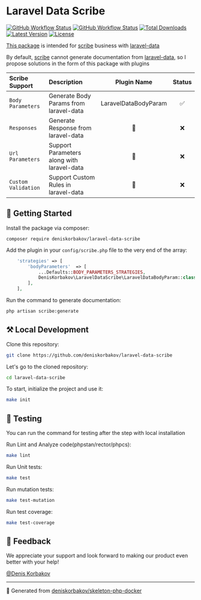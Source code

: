 # Laravel Data Scribe

<a href="https://github.com/deniskorbakov/laravel-data-scribe"><img alt="GitHub Workflow Status" src="https://github.com/deniskorbakov/laravel-data-scribe/actions/workflows/lint.yml/badge.svg"></a>
<a href="https://github.com/deniskorbakov/laravel-data-scribe"><img alt="GitHub Workflow Status" src="https://github.com/deniskorbakov/laravel-data-scribe/actions/workflows/tests.yml/badge.svg"></a>
<a href="https://packagist.org/packages/deniskorbakov/laravel-data-scribe"><img alt="Total Downloads" src="https://img.shields.io/packagist/dt/deniskorbakov/laravel-data-scribe"></a>
<a href="https://packagist.org/packages/deniskorbakov/laravel-data-scribe"><img alt="Latest Version" src="https://img.shields.io/packagist/v/deniskorbakov/laravel-data-scribe"></a>
<a href="https://packagist.org/packages/deniskorbakov/laravel-data-scribe"><img alt="License" src="https://img.shields.io/packagist/l/deniskorbakov/laravel-data-scribe"></a>

[This package](https://packagist.org/packages/deniskorbakov/laravel-data-scribe) is intended for [scribe](https://github.com/knuckleswtf/scribe) business with [laravel-data](https://github.com/spatie/laravel-data)

By default, [scribe](https://github.com/knuckleswtf/scribe) cannot generate documentation from [laravel-data](https://github.com/spatie/laravel-data), so I propose solutions in the form of this package with plugins

| Scribe Support        | Description                                |     Plugin Name      | Status |
|:----------------------|:-------------------------------------------|:--------------------:|:------:|
| ``Body Parameters``   | Generate Body Params from laravel-data     | LaravelDataBodyParam |   ✅    |
| ``Responses``         | Generate Response from laravel-data        |          🚫          |   ❌    |
| ``Url Parameters``    | Support Parameters along with laravel-data |          🚫          |   ❌    |
| ``Custom Validation`` | Support Custom Rules in laravel-data       |          🚫          |   ❌    |

## 📝 Getting Started

Install the package via composer:
```shell
composer require deniskorbakov/laravel-data-scribe
```

Add the plugin in your `config/scribe.php` file to the very end of the array:
```php
    'strategies' => [
        'bodyParameters'  => [
            ...Defaults::BODY_PARAMETERS_STRATEGIES,
            DenisKorbakov\LaravelDataScribe\LaravelDataBodyParam::class,
        ],
    ],
```

Run the command to generate documentation:
```bash
php artisan scribe:generate
```

## ⚒️ Local Development

Clone this repository:
```bash
git clone https://github.com/deniskorbakov/laravel-data-scribe
```

Let's go to the cloned repository:
```bash
cd laravel-data-scribe
```

To start, initialize the project and use it:
```bash
make init
```

## 🧪 Testing

You can run the command for testing after the step with local installation

Run Lint and Analyze code(phpstan/rector/phpcs):
```bash
make lint
```

Run Unit tests:
```bash
make test
```

Run mutation tests:
```bash
make test-mutation
```

Run test coverage:
```bash
make test-coverage
```

## 🤝 Feedback

We appreciate your support and look forward to making our product even better with your help!

[@Denis Korbakov](https://github.com/deniskorbakov)

---

📝 Generated from [deniskorbakov/skeleton-php-docker](https://github.com/deniskorbakov/skeleton-php-docker)
